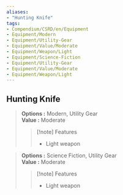 ```yaml
---
aliases:
- "Hunting Knife"
tags:
- Compendium/CSRD/en/Equipment
- Equipment/Modern
- Equipment/Utility-Gear
- Equipment/Value/Moderate
- Equipment/Weapon/Light
- Equipment/Science-Fiction
- Equipment/Utility-Gear
- Equipment/Value/Moderate
- Equipment/Weapon/Light
---
```


  
## Hunting Knife  
  
>  
> **Options :** Modern, Utility Gear  
> **Value :** Moderate  
>>[!note] Features  
>> - Light weapon  
  
>  
> **Options :** Science Fiction, Utility Gear  
> **Value :** Moderate  
>>[!note] Features  
>> - Light weapon